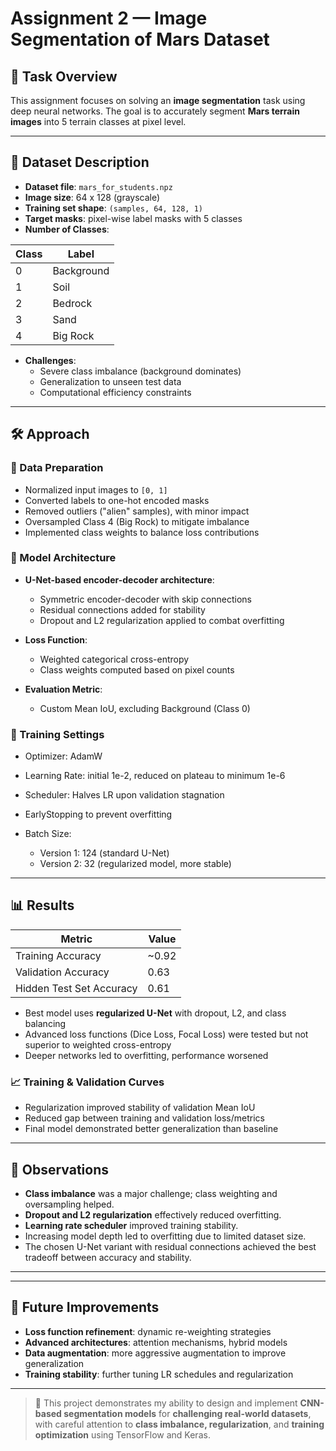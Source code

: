 # Assignment 2 — Image Segmentation of Mars Dataset

## 🧠 Task Overview

This assignment focuses on solving an **image segmentation** task using deep neural networks. The goal is to accurately segment **Mars terrain images** into 5 terrain classes at pixel level.

---

## 🚀 Dataset Description

- **Dataset file**: `mars_for_students.npz`
- **Image size**: 64 x 128 (grayscale)
- **Training set shape**: `(samples, 64, 128, 1)`
- **Target masks**: pixel-wise label masks with 5 classes
- **Number of Classes**:

| Class | Label |
|-------|------------------------------|
| 0     | Background                   |
| 1     | Soil                         |
| 2     | Bedrock                      |
| 3     | Sand                         |
| 4     | Big Rock                     |

- **Challenges**:
  - Severe class imbalance (background dominates)
  - Generalization to unseen test data
  - Computational efficiency constraints

---

## 🛠️ Approach

### 🔹 Data Preparation

- Normalized input images to `[0, 1]`
- Converted labels to one-hot encoded masks
- Removed outliers ("alien" samples), with minor impact
- Oversampled Class 4 (Big Rock) to mitigate imbalance
- Implemented class weights to balance loss contributions

### 🔹 Model Architecture

- **U-Net-based encoder-decoder architecture**:
  - Symmetric encoder-decoder with skip connections
  - Residual connections added for stability
  - Dropout and L2 regularization applied to combat overfitting

- **Loss Function**:
  - Weighted categorical cross-entropy
  - Class weights computed based on pixel counts

- **Evaluation Metric**:
  - Custom Mean IoU, excluding Background (Class 0)

### 🔹 Training Settings

- Optimizer: AdamW
- Learning Rate: initial 1e-2, reduced on plateau to minimum 1e-6
- Scheduler: Halves LR upon validation stagnation
- EarlyStopping to prevent overfitting

- Batch Size:
  - Version 1: 124 (standard U-Net)
  - Version 2: 32 (regularized model, more stable)

---

## 📊 Results

| Metric                | Value |
|-----------------------|-------|
| Training Accuracy     | ~0.92 |
| Validation Accuracy   | 0.63  |
| Hidden Test Set Accuracy | 0.61 |

- Best model uses **regularized U-Net** with dropout, L2, and class balancing
- Advanced loss functions (Dice Loss, Focal Loss) were tested but not superior to weighted cross-entropy
- Deeper networks led to overfitting, performance worsened

### 📈 Training & Validation Curves

- Regularization improved stability of validation Mean IoU
- Reduced gap between training and validation loss/metrics
- Final model demonstrated better generalization than baseline

---

## 📝 Observations

- **Class imbalance** was a major challenge; class weighting and oversampling helped.
- **Dropout and L2 regularization** effectively reduced overfitting.
- **Learning rate scheduler** improved training stability.
- Increasing model depth led to overfitting due to limited dataset size.
- The chosen U-Net variant with residual connections achieved the best tradeoff between accuracy and stability.

---

---

## 🧪 Future Improvements

- **Loss function refinement**: dynamic re-weighting strategies
- **Advanced architectures**: attention mechanisms, hybrid models
- **Data augmentation**: more aggressive augmentation to improve generalization
- **Training stability**: further tuning LR schedules and regularization

---

> 📌 This project demonstrates my ability to design and implement **CNN-based segmentation models** for **challenging real-world datasets**, with careful attention to **class imbalance, regularization**, and **training optimization** using TensorFlow and Keras.

